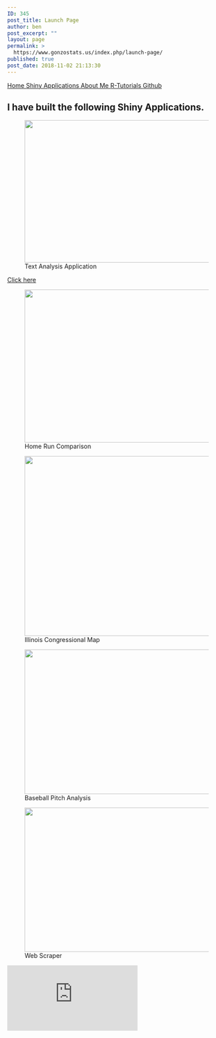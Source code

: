 ```yaml
---
ID: 345
post_title: Launch Page
author: ben
post_excerpt: ""
layout: page
permalink: >
  https://www.gonzostats.us/index.php/launch-page/
published: true
post_date: 2018-11-02 21:13:30
---
```

<a href="#" role="button">
						Home
					</a>
			<a href="https://www.rgonzo.us/shiny/apps/" target="_blank" role="button">
						Shiny Applications
					</a>
			<a href="#" role="button">
						About Me
					</a>
			<a href="#" role="button">
						R-Tutorials
					</a>
			<a href="#" role="button">
						Github 
					</a>
			<h2>I have built the following Shiny  Applications. </h2>		
							<figure>
											<a href="http://www.rgonzo.us/shiny/apps/textanalysis/" data-elementor-open-lightbox="">
							<img width="648" height="327" src="http://www.gonzostats.us/wp-content/uploads/2018/08/Text.png" alt="" />								</a>
											<figcaption>Text Analysis      Application</figcaption>
										</figure>
			<a href="#" role="button" id="G81">
						Click here
					</a>
							<figure>
										<img width="600" height="351" src="http://www.gonzostats.us/wp-content/uploads/2018/08/Babe_Ruth.jpg" alt="" />											<figcaption>Home Run Comparison</figcaption>
										</figure>
							<figure>
										<img width="550" height="413" src="http://www.gonzostats.us/wp-content/uploads/2018/08/old-state-capitol-state.jpg" alt="" />											<figcaption>Illinois Congressional Map</figcaption>
										</figure>
							<figure>
											<a href="http://www.rgonzo.us/shiny/apps/textanalysis/" data-elementor-open-lightbox="">
							<img width="648" height="332" src="http://www.gonzostats.us/wp-content/uploads/2018/08/Baseball-Pitch-Analysis-768x393.png" alt="" />								</a>
											<figcaption>Baseball Pitch Analysis</figcaption>
										</figure>
							<figure>
											<a href="http://www.rgonzo.us/shiny/apps/webscraper/" data-elementor-open-lightbox="">
							<img width="648" height="331" src="http://www.gonzostats.us/wp-content/uploads/2018/08/Web-Scraper-768x392.png" alt="" />								</a>
											<figcaption>Web Scraper</figcaption>
										</figure>
			<iframe frameborder="0" scrolling="no" marginheight="0" marginwidth="0" src="https://maps.google.com/maps?q=Saint%20Louis%2C%20Missouri&amp;t=m&amp;z=10&amp;output=embed&amp;iwloc=near" aria-label="Saint Louis, Missouri"></iframe>